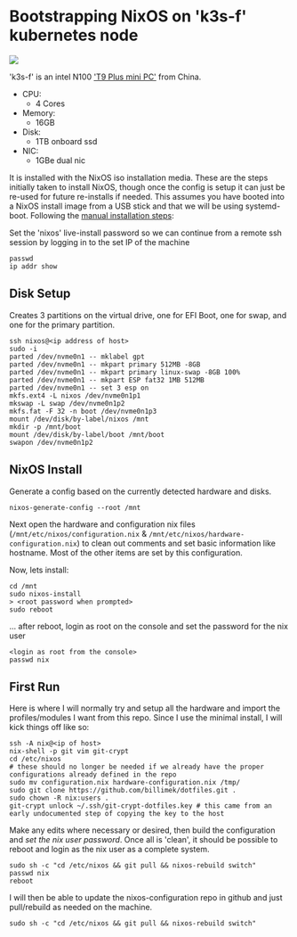 # Bootstrapping NixOS on 'k3s-f' kubernetes node

![](https://i.imgur.com/Qm5U9ZM.png)

'k3s-f' is an intel N100 ['T9 Plus mini PC'](https://liliputing.com/t9-plus-is-a-palm-sized-pc-with-intel-n100-and-triple-display-support-for-117-and-up/) from China.

* CPU:
  * 4 Cores
* Memory:
  * 16GB
* Disk:
  * 1TB onboard ssd
* NIC:
  * 1GBe dual nic

It is installed with the NixOS iso installation media.  These are the steps initially taken to install NixOS, though once the config is setup it can just be re-used for future re-installs if needed. This assumes you have booted into a NixOS install image from a USB stick and that we will be using systemd-boot.  Following the [manual installation steps](https://nixos.org/manual/nixos/stable/index.html#sec-installation-manual):

Set the 'nixos' live-install password so we can continue from a remote ssh session by logging in to the set IP of the machine

```shell
passwd
ip addr show
```

## Disk Setup

Creates 3 partitions on the virtual drive, one for EFI Boot, one for swap, and one for the primary partition.

```shell
ssh nixos@<ip address of host>
sudo -i
parted /dev/nvme0n1 -- mklabel gpt
parted /dev/nvme0n1 -- mkpart primary 512MB -8GB
parted /dev/nvme0n1 -- mkpart primary linux-swap -8GB 100%
parted /dev/nvme0n1 -- mkpart ESP fat32 1MB 512MB
parted /dev/nvme0n1 -- set 3 esp on
mkfs.ext4 -L nixos /dev/nvme0n1p1
mkswap -L swap /dev/nvme0n1p2
mkfs.fat -F 32 -n boot /dev/nvme0n1p3
mount /dev/disk/by-label/nixos /mnt
mkdir -p /mnt/boot
mount /dev/disk/by-label/boot /mnt/boot
swapon /dev/nvme0n1p2
```

## NixOS Install

Generate a config based on the currently detected hardware and disks.

```shell
nixos-generate-config --root /mnt
```

Next open the hardware and configuration nix files (`/mnt/etc/nixos/configuration.nix` & `/mnt/etc/nixos/hardware-configuration.nix`) to clean out comments and set basic information like hostname. Most of the other items are set by this configuration.

Now, lets install:

```shell
cd /mnt
sudo nixos-install
> <root password when prompted>
sudo reboot
```

... after reboot, login as root on the console and set the password for the nix user

```shell
<login as root from the console>
passwd nix
```

## First Run

Here is where I will normally try and setup all the hardware and import the profiles/modules I want from this repo. Since I use the minimal install, I will kick things off like so:

```shell
ssh -A nix@<ip of host>
nix-shell -p git vim git-crypt
cd /etc/nixos
# these should no longer be needed if we already have the proper configurations already defined in the repo
sudo mv configuration.nix hardware-configuration.nix /tmp/
sudo git clone https://github.com/billimek/dotfiles.git .
sudo chown -R nix:users .
git-crypt unlock ~/.ssh/git-crypt-dotfiles.key # this came from an early undocumented step of copying the key to the host
```

Make any edits where necessary or desired, then build the configuration and _set the nix user password_.  Once all is 'clean', it should be possible to reboot and login as the nix user as a complete system.

```shell
sudo sh -c "cd /etc/nixos && git pull && nixos-rebuild switch"
passwd nix
reboot
```

I will then be able to update the nixos-configuration repo in github and just pull/rebuild as needed on the machine. 

```shell
sudo sh -c "cd /etc/nixos && git pull && nixos-rebuild switch"
```
